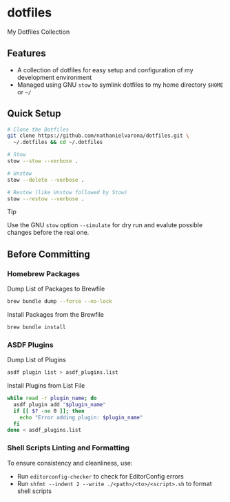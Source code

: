 # dotfiles

My Dotfiles Collection

## Features

* A collection of dotfiles for easy setup and configuration of my development environment
* Managed using GNU `stow` to symlink dotfiles to my home directory `$HOME` or `~/`

## Quick Setup

```bash
# Clone the Dotfiles
git clone https://github.com/nathanielvarona/dotfiles.git \
  ~/.dotfiles && cd ~/.dotfiles

# Stow
stow --stow --verbose .

# Unstow
stow --delete --verbose .

# Restow (like Unstow followed by Stow)
stow --restow --verbose .
```

> [!TIP]
> Use the GNU `stow` option `--simulate` for dry run and evalute possible changes before the real one.

## Before Committing

### Homebrew Packages

Dump List of Packages to Brewfile

```bash
brew bundle dump --force --no-lock
```

Install Packages from the Brewfile

```bash
brew bundle install
```

### ASDF Plugins

Dump List of Plugins

```bash
asdf plugin list > asdf_plugins.list
```

Install Plugins from List File

```bash
while read -r plugin_name; do
  asdf plugin add "$plugin_name"
  if [[ $? -ne 0 ]]; then
    echo "Error adding plugin: $plugin_name"
  fi
done < asdf_plugins.list
```

### Shell Scripts Linting and Formatting

To ensure consistency and cleanliness, use:

* Run `editorconfig-checker` to check for EditorConfig errors
* Run `shfmt --indent 2 --write ./<path>/<to>/<script>.sh` to format shell scripts
